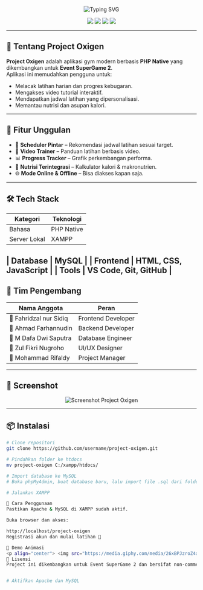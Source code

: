 <!-- HEADER ANIMASI -->
<p align="center">
  <img src="[https://www.google.com/url?sa=i&url=https%3A%2F%2Fwww.pinterest.com%2Fpin%2F428264245823713534%2F&psig=AOvVaw1LqIhU9s-CBFNN_wuP2TfH&ust=1754823431787000&source=images&cd=vfe&opi=89978449&ved=0CBQQjRxqFwoTCKixy7nI_Y4DFQAAAAAdAAAAABAL](https://www.google.com/url?sa=i&url=https%3A%2F%2Fwallpapers-clan.com%2Fdesktop-wallpapers%2Fnezuko-glowing-eyes-demon-slayer-gif-desktop%2F&psig=AOvVaw1LqIhU9s-CBFNN_wuP2TfH&ust=1754823431787000&source=images&cd=vfe&opi=89978449&ved=0CBQQjRxqFwoTCKixy7nI_Y4DFQAAAAAdAAAAABAo)" alt="Typing SVG" />
</p>

<!-- BADGES -->
<p align="center">
  <img src="https://img.shields.io/badge/Status-Development-blue?style=for-the-badge&logo=github" />
  <img src="https://img.shields.io/badge/Team%20Members-5-orange?style=for-the-badge&logo=people" />
  <img src="https://img.shields.io/badge/Event-SuperGame%202-red?style=for-the-badge&logo=game-controller" />
  <img src="https://img.shields.io/badge/Language-PHP%20Native-777BB4?style=for-the-badge&logo=php" />
</p>

---

## 💪 Tentang Project Oxigen
**Project Oxigen** adalah aplikasi gym modern berbasis **PHP Native** yang dikembangkan untuk **Event SuperGame 2**.  
Aplikasi ini memudahkan pengguna untuk:
- Melacak latihan harian dan progres kebugaran.
- Mengakses video tutorial interaktif.
- Mendapatkan jadwal latihan yang dipersonalisasi.
- Memantau nutrisi dan asupan kalori.

---

## 🚀 Fitur Unggulan
- 📅 **Scheduler Pintar** – Rekomendasi jadwal latihan sesuai target.
- 🎥 **Video Trainer** – Panduan latihan berbasis video.
- 📊 **Progress Tracker** – Grafik perkembangan performa.
- 🥗 **Nutrisi Terintegrasi** – Kalkulator kalori & makronutrien.
- 🌐 **Mode Online & Offline** – Bisa diakses kapan saja.

---

## 🛠️ Tech Stack
| Kategori       | Teknologi |
|----------------|-----------|
| Bahasa         | PHP Native |
| Server Lokal   | XAMPP |

| Database       | MySQL |
| Frontend       | HTML, CSS, JavaScript |
| Tools          | VS Code, Git, GitHub |
---

## 👥 Tim Pengembang
| Nama Anggota | Peran                         |
|--------------|----------------------------   |
| 👤 Fahridzal nur Sidiq | Frontend Developer |
| 👤 Ahmad Farhannudin   | Backend Developer  |
| 👤 M Dafa Dwi Saputra  | Database Engineer  |
| 👤 Zul Fikri Nugroho   | UI/UX Designer     |
| 👤 Mohammad Rifaldy    | Project Manager    |

---

## 📸 Screenshot
<p align="center">
  <img src="https://via.placeholder.com/800x400.png?text=Screenshot+Aplikasi+Gym" alt="Screenshot Project Oxigen" />
</p>

---

## 📦 Instalasi
```bash
# Clone repositori
git clone https://github.com/username/project-oxigen.git

# Pindahkan folder ke htdocs
mv project-oxigen C:/xampp/htdocs/

# Import database ke MySQL
# Buka phpMyAdmin, buat database baru, lalu import file .sql dari folder database

# Jalankan XAMPP

🎯 Cara Penggunaan
Pastikan Apache & MySQL di XAMPP sudah aktif.

Buka browser dan akses:

http://localhost/project-oxigen
Registrasi akun dan mulai latihan 💪

🎥 Demo Animasi
<p align="center"> <img src="https://media.giphy.com/media/26xBPJzroZ4aS/giphy.gif" alt="Gym Animation" width="400"/> </p>
📜 Lisensi
Project ini dikembangkan untuk Event SuperGame 2 dan bersifat non-commercial.


# Aktifkan Apache dan MySQL





